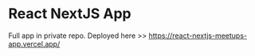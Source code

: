 # React NextJS App

Full app in private repo. Deployed here >> https://react-nextjs-meetups-app.vercel.app/
